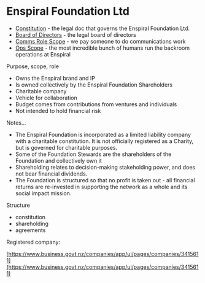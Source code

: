 # Enspiral Foundation Ltd

* [Constitution](constitution.md) - the legal doc that governs the Enspiral Foundation Ltd.
* [Board of Directors](board.md) - the legal board of directors
* [Comms Role Scope](comms-role.md) - we pay someone to do communications work
* [Ops Scope](ops-scope.md) - the most incredible bunch of humans run the backroom operations at Enspiral

Purpose, scope, role

* Owns the Enspiral brand and IP
* Is owned collectively by the Enspiral Foundation Shareholders
* Charitable company
* Vehicle for collaboration
* Budget comes from contributions from ventures and individuals
* Not intended to hold financial risk

Notes...

* The Enspiral Foundation is incorporated as a limited liability company with a charitable constitution. It is not officially registered as a Charity, but is governed for charitable purposes.
* Some of the Foundation Stewards are the shareholders of the Foundation and collectively own it
* Shareholding relates to decision-making stakeholding power, and does not bear financial dividends.
* The Foundation is structured so that no profit is taken out - all financial returns are re-invested in supporting the network as a whole and its social impact mission.

Structure

* constitution
* shareholding
* agreements

Registered company:

[https://www.business.govt.nz/companies/app/ui/pages/companies/3415611](https://www.business.govt.nz/companies/app/ui/pages/companies/3415611)

